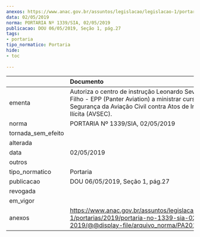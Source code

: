 ```yaml
---
anexos: https://www.anac.gov.br/assuntos/legislacao/legislacao-1/portarias/2019/portaria-no-1339-sia-02-05-2019/@@display-file/arquivo_norma/PA2019-1339.pdf
data: 02/05/2019
norma: PORTARIA Nº 1339/SIA, 02/05/2019
publicacao: DOU 06/05/2019, Seção 1, pág.27
tags:
- portaria
tipo_normatico: Portaria
hide: 
- toc 
 
---
```


|                    | Documento                                                                                                                                                                         |
|:-------------------|:----------------------------------------------------------------------------------------------------------------------------------------------------------------------------------|
| ementa             | Autoriza o centro de instrução Leonardo Severo Maciel Filho - EPP (Panter Aviation) a ministrar curso em Segurança da Aviação Civil contra Atos de Interferência Ilícita (AVSEC). |
| norma              | PORTARIA Nº 1339/SIA, 02/05/2019                                                                                                                                                  |
| tornada_sem_efeito |                                                                                                                                                                                   |
| alterada           |                                                                                                                                                                                   |
| data               | 02/05/2019                                                                                                                                                                        |
| outros             |                                                                                                                                                                                   |
| tipo_normatico     | Portaria                                                                                                                                                                          |
| publicacao         | DOU 06/05/2019, Seção 1, pág.27                                                                                                                                                   |
| revogada           |                                                                                                                                                                                   |
| em_vigor           |                                                                                                                                                                                   |
| anexos             | https://www.anac.gov.br/assuntos/legislacao/legislacao-1/portarias/2019/portaria-no-1339-sia-02-05-2019/@@display-file/arquivo_norma/PA2019-1339.pdf                              |
